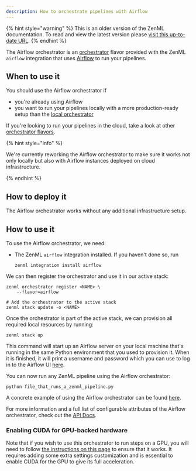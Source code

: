 ```yaml
---
description: How to orchestrate pipelines with Airflow
---
```


{% hint style="warning" %}
This is an older version of the ZenML documentation. To read and view the latest version please [visit this up-to-date URL](https://docs.zenml.io).
{% endhint %}


The Airflow orchestrator is an [orchestrator](./orchestrators.md) flavor 
provided with the ZenML `airflow` integration that uses 
[Airflow](https://airflow.apache.org/) to run your pipelines.

## When to use it

You should use the Airflow orchestrator if
* you're already using Airflow
* you want to run your pipelines locally with a more production-ready setup 
than the [local orchestrator](./local.md)

If you're looking to run your pipelines in the cloud, take a look at other
[orchestrator flavors](./orchestrators.md#orchestrator-flavors).

{% hint style="info" %}

We're currently reworking the Airflow orchestrator to make sure it works
not only locally but also with Airflow instances deployed on cloud 
infrastructure.

{% endhint %}

## How to deploy it

The Airflow orchestrator works without any additional infrastructure setup.

## How to use it

To use the Airflow orchestrator, we need:
* The ZenML `airflow` integration installed. If you haven't done so, run 
    ```shell
    zenml integration install airflow
    ```

We can then register the orchestrator and use it in our active stack:
```shell
zenml orchestrator register <NAME> \
    --flavor=airflow

# Add the orchestrator to the active stack
zenml stack update -o <NAME>
```

Once the orchestrator is part of the active stack, we can provision all 
required local resources by running:

```shell
zenml stack up
```

This command will start up an Airflow server on your local machine
that's running in the same Python environment that you used to
provision it. When it is finished, it will print a 
username and password which you can use to log in to the Airflow UI
[here](http://0.0.0.0:8080).


You can now run any ZenML pipeline using the Airflow orchestrator:
```shell
python file_that_runs_a_zenml_pipeline.py
```

A concrete example of using the Airflow orchestrator can be found 
[here](https://github.com/zenml-io/zenml/tree/main/examples/airflow_orchestration).

For more information and a full list of configurable attributes of the Airflow 
orchestrator, check out the [API Docs](https://apidocs.zenml.io/latest/api_docs/integration_code_docs/integrations-airflow/#zenml.integrations.airflow.orchestrators.airflow_orchestrator.AirflowOrchestrator).

### Enabling CUDA for GPU-backed hardware

Note that if you wish to use this orchestrator to run steps on a GPU, you will
need to follow [the instructions on this page](../../advanced-guide/pipelines/gpu-hardware.md) to ensure that it works. It
requires adding some extra settings customization and is essential to enable
CUDA for the GPU to give its full acceleration.
